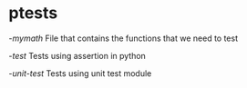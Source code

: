 # ptests

-*mymath*  File that contains the functions that we need to test

-*test* Tests using assertion in python

-*unit-test*  Tests using unit test module